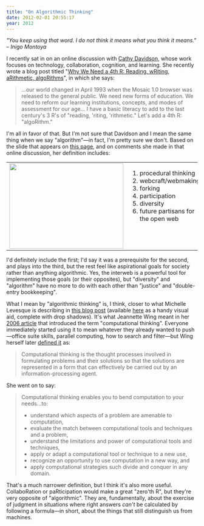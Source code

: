 ```yaml
---
title: "On Algorithmic Thinking"
date: 2012-02-01 20:55:17
year: 2012
---
```

<em>"You keep using that word. I do not think it means what you think it means."
&ndash; Inigo Montoya</em>

I recently sat in on an online discussion with <a href="http://en.wikipedia.org/wiki/Cathy_Davidson">Cathy Davidson</a>, whose work focuses on technology, collaboration, cognition, and learning. She recently wrote a blog post titled "<a href="http://dmlcentral.net/blog/cathy-davidson/why-we-need-4th-r-reading-writing-arithmetic-algorithms">Why We Need a 4th R: Reading, wRiting, aRithmetic, algoRithms</a>", in which she says:
<blockquote>...our world changed in April 1993 when the Mosaic 1.0 browser was released to the general public. We need new forms of education. We need to reform our learning institutions, concepts, and modes of assessment for our age... I have a basic literacy to add to the last century's 3 R's of "reading, 'riting, 'rithmetic." Let's add a 4th R: "algoRithm."</blockquote>
I'm all in favor of that. But I'm not sure that Davidson and I mean the same thing when we say "algorithm"&mdash;in fact, I'm pretty sure we don't. Based on the slide that appears on <a href="http://openmatt.wordpress.com/2012/01/30/teaching-the-fourth-r/">this page</a>, and on comments she made in that online discussion, her definition includes:
<table>
<tbody>
<tr>
<td valign="top"><img title="algorithmic-thinking-cathy-davidson-004" src="{{'/files/2012/02/algorithmic-thinking-cathy-davidson-004-300x225.jpg' | relative_url}}" alt="" width="300" height="225" /></td>
<td valign="top">
<ol>
	<li>procedural thinking</li>
	<li>webcraft/webmaking</li>
	<li>forking</li>
	<li>participation</li>
	<li>diversity</li>
	<li>future partisans for the open web</li>
</ol>
</td>
</tr>
</tbody>
</table>
I'd definitely include the first; I'd say it was a prerequisite for the second, and plays into the third, but the rest feel like aspirational goals for society rather than anything algorithmic. Yes, the interweb is a powerful tool for implementing those goals (or their opposites), but "diversity" and "algorithm" have no more to do with each other than "justice" and "double-entry bookkeeping".

What I mean by "algorithmic thinking" is, I think, closer to what Michelle Levesque is describing in <a href="http://rwxweb.wordpress.com/2012/01/31/teaching-algorithmic-thinking/">this blog post</a> (available <a href="http://rwxweb.wordpress.com/2012/01/30/web-literacy-skills-now-in-diagram-form/">here</a> as a handy visual aid, complete with drop shadows). It's what Jeannette Wing meant in her <a href="http://www.cs.cmu.edu/afs/cs/usr/wing/www/publications/Wing06.pdf">2006 article</a> that introduced the term "computational thinking". Everyone immediately started using it to mean whatever they already wanted to push&mdash;office suite skills, parallel computing, how to search and filter&mdash;but Wing herself later <a href="http://computinged.wordpress.com/2011/03/22/a-definition-of-computational-thinking-from-jeanette-wing/">defined it</a> as:
<blockquote>Computational thinking is the thought processes involved in formulating problems and their solutions so that the solutions are represented in a form that can effectively be carried out by an information-processing agent.</blockquote>
She went on to say:
<blockquote>Computational thinking enables you to bend computation to your needs...to:
<ul>
	<li>understand which aspects of a problem are amenable to computation,</li>
	<li>evaluate the match between computational tools and techniques and a problem,</li>
	<li>understand the limitations and power of computational tools and techniques,</li>
	<li>apply or adapt a computational tool or technique to a new use,</li>
	<li>recognize an opportunity to use computation in a new way, and</li>
	<li>apply computational strategies such divide and conquer in any domain.</li>
</ul>
</blockquote>
That's a much narrower definition, but I think it's also more useful. CollaboRation or paRticipation would make a great "zero'th R", but they're very opposite of "algorithmic". They are, fundamentally, about the exercise of judgment in situations where right answers <em>can't</em> be calculated by following a formula&mdash;in short, about the things that still distinguish us from machines.

